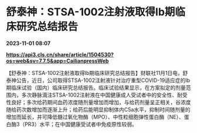 # 舒泰神：STSA-1002注射液取得Ib期临床研究总结报告

**2023-11-01 08:07**

**https://api3.cls.cn/share/article/1504530?os=web&sv=7.7.5&app=CailianpressWeb**

【舒泰神：STSA-1002注射液取得Ib期临床研究总结报告】财联社11月1日电，舒泰神公告，近日，公司取得STSA-1002注射液针对治疗重型COVID-19适应症的Ib期临床试验（国内）临床研究总结报告。临床试验结果显示，在方案拟定的剂量范围内，多次静脉滴注STSA-1002注射液在中国健康成人受试者中的安全性、耐受性良好；多次给药期间血药浓度随剂量增加而增加，与给药剂量呈正相关，谷浓度随给药次数增加而逐渐上升；给药后能明显抑制体内C5a水平，抑制时间随剂量的增加而延长，并可降低髓过氧化物酶（MPO）、中性粒细胞弹性蛋白酶（NE）、蛋白酶3（PR3）水平；在中国健康受试者中免疫原性较弱。